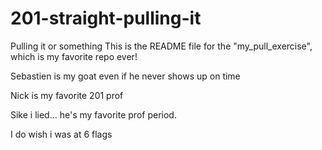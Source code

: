 # 201-straight-pulling-it
Pulling it or something
This is the README file for the "my_pull_exercise", which is my favorite repo ever!


Sebastien is my goat even if he never shows up on time

Nick is my favorite 201 prof

Sike i lied... he's my favorite prof period.


I do wish i was at 6 flags
